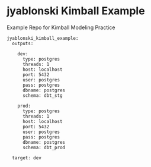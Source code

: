 # jyablonski Kimball Example
Example Repo for Kimball Modeling Practice

```
jyablonski_kimball_example:
  outputs:

    dev:
      type: postgres
      threads: 1
      host: localhost
      port: 5432
      user: postgres
      pass: postgres
      dbname: postgres
      schema: dbt_stg

    prod:
      type: postgres
      threads: 1
      host: localhost
      port: 5432
      user: postgres
      pass: postgres
      dbname: postgres
      schema: dbt_prod

  target: dev
```